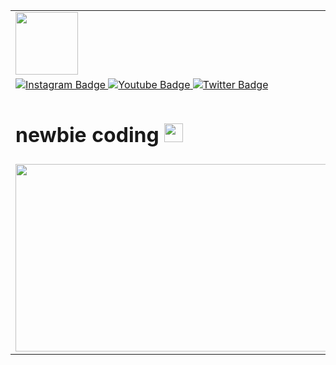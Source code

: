 <table align="center">
  <tr>
    <td>
      <div id="header">
        <img src="https://media.giphy.com/media/NbFbJWxIqbUg1W3L2J/giphy.gif" width="100" />
      </div>
    </td>
  </tr>
  <tr>
    <td>
      <div id="badges">
        <a href="">
          <img src="https://img.shields.io/badge/Instagram-E4405F?style=for-the-badge&logo=instagram&logoColor=white" alt="Instagram Badge" />
        </a>
        <a href="">
          <img src="https://img.shields.io/badge/YouTube-red?style=for-the-badge&logo=youtube&logoColor=white" alt="Youtube Badge" />
        </a>
        <a href="">
          <img src="https://img.shields.io/badge/Twitter-blue?style=for-the-badge&logo=twitter&logoColor=white" alt="Twitter Badge" />
        </a>
      </div>
    </td>
  </tr>
  <tr>
    <td>
      <h1>
        <div>
          newbie coding
          <img src="https://media.giphy.com/media/hvRJCLFzcasrR4ia7z/giphy.gif" width="30" />
        </div>
      </h1>
    </td>
  </tr>
  <tr>
    <td>
      <div>
        <img src="https://media.giphy.com/media/dWesBcTLavkZuG35MI/giphy.gif" width="600" height="300" />
      </div>
    </td>
  </tr>
</table>
